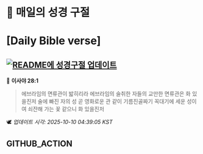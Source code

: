 # 🙏 매일의 성경 구절
# [Daily Bible verse]
## [![README에 성경구절 업데이트](https://github.com/DONGSUKA/first_test/actions/workflows/update-readme-bible.yml/badge.svg)](https://github.com/DONGSUKA/first_test/actions/workflows/update-readme-bible.yml)
<!-- START_BIBLE_VERSE -->
📖 **이사야 28:1**
> 에브라임의 면류관이 밟히리라 에브라임의 술취한 자들의 교만한 면류관은 화 있을진저 술에 빠진 자의 성 곧 영화로운 관 같이 기름진골짜기 꼭대기에 세운 성이여 쇠잔해 가는 꽃 같으니 화 있을진저

🕊️ _업데이트 시각: 2025-10-10 04:39:05 KST_
  <!-- END_BIBLE_VERSE -->
## GITHUB_ACTION
